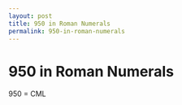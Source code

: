 ```yaml
---
layout: post
title: 950 in Roman Numerals
permalink: 950-in-roman-numerals
---
```


# 950 in Roman Numerals

950 = CML
